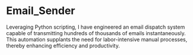 # Email_Sender
Leveraging Python scripting, I have engineered an email dispatch system capable of transmitting hundreds of thousands of emails instantaneously. This automation supplants the need for labor-intensive manual processes, thereby enhancing efficiency and productivity.
